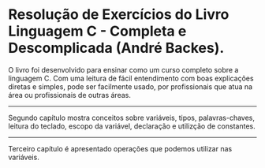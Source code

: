 # Resolução de Exercícios do Livro Linguagem C - Completa e Descomplicada (André Backes).

O livro foi desenvolvido para ensinar como um curso completo sobre a linguagem C.
Com uma leitura de fácil entendimento com boas explicações diretas e simples, pode ser facilmente usado, por profissionais que atua na área ou profissionais de outras áreas.

---
Segundo capítulo mostra conceitos sobre variáveis, tipos, palavras-chaves, leitura do teclado, escopo da variável, declaração e utilizção de constantes.

---
Terceiro capítulo é apresentado operações que podemos utilizar nas variáveis.